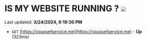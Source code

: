 # IS MY WEBSITE RUNNING ? [![](https://img.shields.io/static/v1?label=Sponsor&message=%E2%9D%A4&logo=GitHub&color=%23fe8e86)](https://github.com/sponsors/<username>)

Last updated: **3/24/2024, 6:19:30 PM**

- `GET` [https://youssefservice.me](https://youssefservice.me) - **Up** (323ms)
